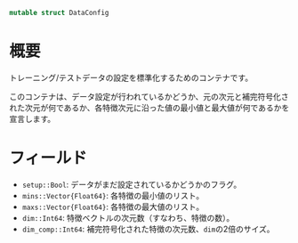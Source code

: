 ```julia
mutable struct DataConfig
```

# 概要

トレーニング/テストデータの設定を標準化するためのコンテナです。

このコンテナは、データ設定が行われているかどうか、元の次元と補完符号化された次元が何であるか、各特徴次元に沿った値の最小値と最大値が何であるかを宣言します。

# フィールド

  * `setup::Bool`: データがまだ設定されているかどうかのフラグ。
  * `mins::Vector{Float64}`: 各特徴の最小値のリスト。
  * `maxs::Vector{Float64}`: 各特徴の最大値のリスト。
  * `dim::Int64`: 特徴ベクトルの次元数（すなわち、特徴の数）。
  * `dim_comp::Int64`: 補完符号化された特徴の次元数、`dim`の2倍のサイズ。

